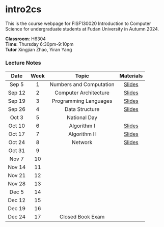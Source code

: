 # intro2cs

This is the course webpage for FISF130020 Introduction to Computer Science for undergraduate students at Fudan University in Autumn 2024.

**Classroom**: H6304  
**Time**: Thursday 6:30pm-9:10pm  
**Tutor** Xingjian Zhao, Yiran Yang  

### Lecture Notes

| Date | Week | Topic | Materials |
|:---------:|:---------:|:---------:|:------------------:|
| Sep 5  |  1 | Numbers and Computation | [Slides](slides/L1-Numbers_and_Computation.pdf)  |
| Sep 12 |  2 | Computer Architecture | [Slides](slides/L2-Arch.pdf)  |
| Sep 19 |  3 | Programming Languages | [Slides](slides/L2-PL.pdf)  |
| Sep 26 |  4 | Data Structure | [Slides](slides/L4-DataStuctures.pdf)  |
| Oct 3  |  5 | National Day |  |
| Oct 10 |  6 | Algorithm I  | [Slides](slides/L5-Algorithm-I.pdf) |
| Oct 17 |  7 | Algorithm II  | [Slides](slides/L6-Algorithm-II.pdf) |
| Oct 24 |  8 | Network  | [Slides](slides/L7-Network.pdf) |
| Oct 31 |  9 |   |   |
| Nov 7  | 10 |   |   |
| Nov 14 | 11 |   |   |
| Nov 21 | 12 |   |   |
| Nov 28 | 13 |   |   |
| Dec 5  | 14 |   |   |
| Dec 12 | 15 |   |   |
| Dec 19 | 16 |   |   |
| Dec 24 | 17 | Closed Book Exam  | |

